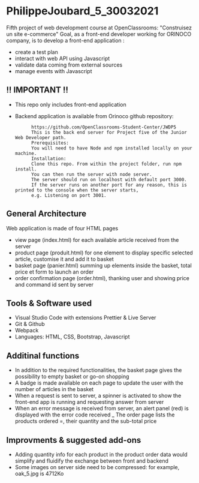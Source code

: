 # PhilippeJoubard_5_30032021
Fifth project of web development course at OpenClassrooms:  "Construisez un site e-commerce"
Goal, as a front-end developer working for ORINOCO company, is to develop a front-end application :
- create a test plan
- interact with web API using Javascript
- validate data coming from external sources
- manage events with Javascript

## !! IMPORTANT !!
- This repo only includes front-end application
- Backend application is available from Orinoco github repository: 

			https://github.com/OpenClassrooms-Student-Center/JWDP5
			This is the back end server for Project five of the Junior Web Developer path.
			Prerequisites:
			You will need to have Node and npm installed locally on your machine.
			Installation:
			Clone this repo. From within the project folder, run npm install.
			You can then run the server with node server. 
			The server should run on localhost with default port 3000.
			If the server runs on another port for any reason, this is printed to the console when the server starts,
			e.g. Listening on port 3001.

## General Architecture
Web application is made of four HTML pages
- view page (index.html) for each available article received from the server
- product page (produit.html) for one element to display specific selected article, customise it and add it to basket
- basket page (panier.html) summing up elements inside the basket, total price et form to launch an order
- order confirmation page (order.html), thanking user and showing price and command id sent by server

## Tools & Software used
- Visual Studio Code with extensions Prettier & Live Server
- Git & Github
- Webpack
- Languages: HTML, CSS, Bootstrap, Javascript

## Additinal functions
- In addition to the required functionalities, the basket page gives the possibility to empty basket or go-on shopping
- A badge is made available on each page to update the user with the number of articles in the basket
- When a request is sent to server, a spinner is activated to show the front-end app is running and requesting answer from server
- When an error message is received from server, an alert panel (red) is displayed with the error code received
_ The order page lists the products ordered =, their quantity and the sub-total price

## Improvments & suggested add-ons
- Adding quantity info for each product in the product order data would simplify and fluidify the exchange between front and backend
- Some images on server side need to be compressed: for example, oak_5.jpg is 4712Ko
